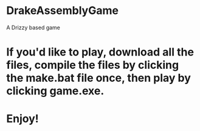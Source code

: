 # DrakeAssemblyGame
A Drizzy based game

# If you'd like to play, download all the files, compile the files by clicking the make.bat file once, then play by clicking game.exe. 

# Enjoy!
